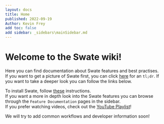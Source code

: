 ```yaml
---
layout: docs
title: Home
published: 2022-09-19
Author: Kevin Frey
add toc: false
add sidebar: _sidebars\mainSidebar.md
---
```


# Welcome to the Swate wiki!

Here you can find documentation about Swate features and best practises. If you want to get a picture of Swate first, you can click [here](https://github.com/nfdi4plants/Swate/wiki/TL;DR) for an `tl;dr`. If you want to take a deeper look you can follow the links below.

To install Swate, follow [these](https://github.com/nfdi4plants/Swate/wiki/docs01-installing-Swate) instructions.  
If you want a more in depth look into the Swate features you can browse through the `Feature Documentation` pages in the sidebar.  
If you prefer watching videos, check out the [YouTube Playlist](https://www.youtube.com/playlist?list=PLi6d1LSow4XDPWlwggHuVQ3ynww1MA4Xz)!

We will try to add common workflows and developer information soon!
